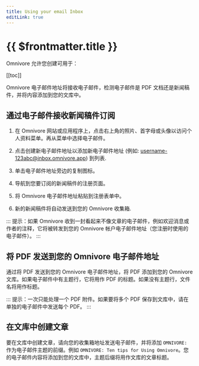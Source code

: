 ```yaml
---
title: Using your email Inbox
editLink: true
---
```


# {{ $frontmatter.title }}

Omnivore 允许您创建可用于：

[[toc]]

Omnivore 电子邮件地址将接收电子邮件，检测电子邮件是 PDF 文档还是新闻稿件，并将内容添加到您的文库中。

## 通过电子邮件接收新闻稿件订阅

1. 在 Omnivore 网站或应用程序上，点击右上角的照片、首字母或头像以访问个人资料菜单。再从菜单中选择电子邮件。

2. 点击创建新电子邮件地址以添加新电子邮件地址 (例如: username-123abc@inbox.omnivore.app) 到列表.

3. 单击电子邮件地址旁边的复制图标。

4. 导航到您要订阅的新闻稿件的注册页面。

5. 将 Omnivore 电子邮件地址粘贴到注册表单中。

6. 新的新闻稿件将自动发送到您的 Omnivore 收集箱.

::: 提示：如果 Omnivore 收到一封看起来不像文章的电子邮件，例如欢迎消息或作者的注释，它将被转发到您的 Omnivore 帐户电子邮件地址（您注册时使用的电子邮件）。
:::

## 将 PDF 发送到您的 Omnivore 电子邮件地址

通过将 PDF 发送到您的 Omnivore 电子邮件地址，将 PDF 添加到您的 Omnivore 文库。如果电子邮件中有主题行，它将用作 PDF 的标题。如果没有主题行，文件名将用作标题。

::: 提示：一次只能处理一个 PDF 附件。如果要将多个 PDF 保存到文库中，请在单独的电子邮件中发送每个 PDF。
:::

## 在文库中创建文章

要在文库中创建文章，请向您的收集箱地址发送电子邮件，并将添加 `OMNIVORE:` 作为电子邮件主题的前缀。例如 `OMNIVORE: Ten tips for Using Omnivore`。您的电子邮件内容将添加到您的文库中，主题后缀将用作文库的文章标题。
